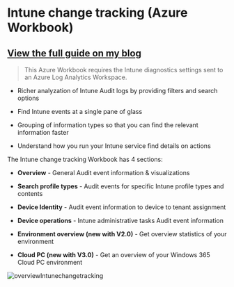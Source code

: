 ﻿
# Intune change tracking (Azure Workbook)

  
## [View the full guide on my blog](https://www.oceanleaf.ch/intune-change-tracking/)


> This Azure Workbook requires the Intune diagnostics settings sent to an Azure Log Analytics Workspace.

* Richer analyzation of Intune Audit logs by providing filters and search options

* Find Intune events at a single pane of glass

* Grouping of information types so that you can find the relevant information faster

* Understand how you run your Intune service find details on actions

  

The Intune change tracking Workbook has 4 sections:

*  **Overview** - General Audit event information & visualizations

*  **Search profile types** - Audit events for specific Intune profile types and contents

*  **Device Identity** - Audit event information to device to tenant assignment

*  **Device operations** - Intune administrative tasks Audit event information

*  **Environment overview (new with V2.0)** - Get overview statistics of your environment

*  **Cloud PC (new with V3.0)** - Get an overview of your Windows 365 Cloud PC environment

  

![overviewIntunechangetracking](https://www.oceanleaf.ch/content/images/2024/07/intune-change-tracking-search-profile-types-1-1-1.png)
